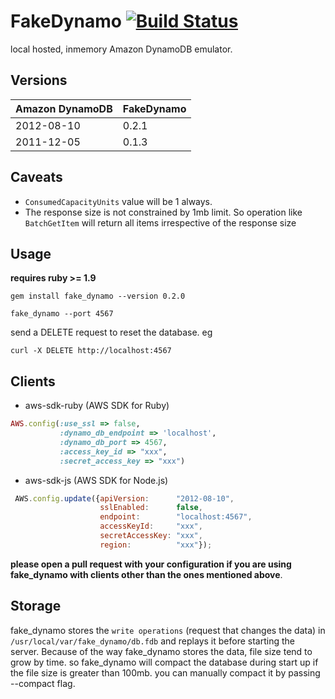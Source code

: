 # FakeDynamo [![Build Status](https://secure.travis-ci.org/ananthakumaran/fake_dynamo.png)](http://travis-ci.org/ananthakumaran/fake_dynamo)

local hosted, inmemory Amazon DynamoDB emulator.

## Versions

| Amazon DynamoDB | FakeDynamo  |
| --------------- | ----------- |
| 2012-08-10      | 0.2.1       |
| 2011-12-05      | 0.1.3       |


## Caveats

*  `ConsumedCapacityUnits` value will be 1 always.
*  The response size is not constrained by 1mb limit. So operation
   like `BatchGetItem` will return all items irrespective of the
   response size

## Usage

__requires ruby >= 1.9__

````
gem install fake_dynamo --version 0.2.0

fake_dynamo --port 4567
````

send a DELETE request to reset the database. eg

````
curl -X DELETE http://localhost:4567
````

## Clients

* aws-sdk-ruby (AWS SDK for Ruby)

````ruby
AWS.config(:use_ssl => false,
           :dynamo_db_endpoint => 'localhost',
           :dynamo_db_port => 4567,
           :access_key_id => "xxx",
           :secret_access_key => "xxx")
````

* aws-sdk-js (AWS SDK for Node.js)

````js
 AWS.config.update({apiVersion:      "2012-08-10",
                    sslEnabled:      false,
                    endpoint:        "localhost:4567",
                    accessKeyId:     "xxx",
                    secretAccessKey: "xxx",
                    region:          "xxx"});
````

__please open a pull request with your configuration if you are using
fake_dynamo with clients other than the ones mentioned above__.

## Storage
fake_dynamo stores the `write operations` (request that changes the
data) in `/usr/local/var/fake_dynamo/db.fdb` and replays it before
starting the server. Because of the way fake_dynamo stores the data,
file size tend to grow by time. so fake_dynamo will compact the database
during start up if the file size is greater than 100mb. you can
manually compact it by passing --compact flag.
